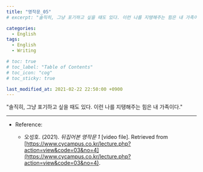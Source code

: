 ```yaml
---
title: "영작문_05"
# excerpt: "솔직히, 그냥 포기하고 싶을 때도 있다. 이런 나를 지탱해주는 힘은 내 가족이다."

categories:
  - English
tags:
  - English
  - Writing

# toc: true 
# toc_label: "Table of Contents" 
# toc_icon: "cog"
# toc_sticky: true 

last_modified_at: 2021-02-22 22:50:00 +0900
---
```


"솔직히, 그냥 포기하고 싶을 때도 있다. 이런 나를 지탱해주는 힘은 내 가족이다."

*** 

* Reference: 

    * 오성호. (2021). *뒤집어본 영작문 1* [video file]. Retrieved from [https://www.cycampus.co.kr/lecture.php?action=view&code=03&no=4](https://www.cycampus.co.kr/lecture.php?action=view&code=03&no=4).
